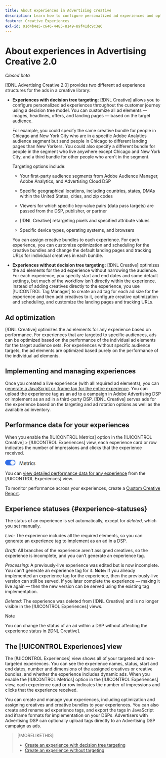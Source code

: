```yaml
---
title: About experiences in Advertising Creative
description: Learn how to configure personalized ad experiences and optimize ad elements based on performance.
feature: Creative Experiences
exl-id: 91d4b4e5-c646-4485-8149-89f41dc9c3e6
---
```

# About experiences in Advertising Creative 2.0

*Closed beta*

<!-- Revisit Description metadata  -->

<!-- MORE -->

[!DNL Advertising Creative 2.0] provides two different ad experience structures for the ads in a creative library<!-- can use a single library only -->:

* **Experiences with decision tree targeting:** [!DNL Creative] allows you to configure personalized ad experiences throughout the customer journey using a decision tree model. You can customize all ad elements &mdash; images, headlines, offers, and landing pages &mdash; based on the target audience.

  For example, you could specify the same creative bundle for people in Chicago and New York City who are in a specific Adobe Analytics audience segment but send people in Chicago to different landing pages than New Yorkers. You could also specify a different bundle for people in the segment who live anywhere except Chicago and New York City, and a third bundle for other people who aren't in the segment.

  Targeting options include:

    * Your first-party audience segments from Adobe Audience Manager, Adobe Analytics, and Advertising Cloud DSP
    
    * Specific geographical locations, including countries, states, DMAs within the United States, cities, and zip codes
    
    * Viewers for which specific key-value pairs (data pass targets) are passed from the DSP, publisher, or partner
    
    * [!DNL Creative] retargeting pixels and specified attribute values
    
    * Specific device types, operating systems, and browsers

  You can assign creative bundles to each experience. For each experience, you can customize optimization and scheduling for the creative bundles and change the default landing pages and tracking URLs<!-- and any flexible attributes --> for individual creatives in each bundle.

* **Experiences without decision tree targeting:** [!DNL Creative] optimizes the ad elements for the ad experience without narrowing the audience.<!-- For first-party creatives, [!DNL Creative] serves the ads. --> For each experience, you specify start and end dates and some default settings, but much of the workflow isn't directly within the experience. Instead of adding creatives directly to the experience, you use [!UICONTROL Tag Manager] to create an ad tag for each ad size for the experience and then add creatives to it, configure creative optimization and scheduling, and customize the landing pages and tracking URLs.

## Ad optimization

<!-- MORE -->
[!DNL Creative] optimizes the ad elements for any experience based on performance. For experiences that are targeted to specific audiences, ads can be optimized based on the performance of the individual ad elements for the target audience sets. For experiences without specific audience targets, the ad elements are optimized based purely on the performance of the individual ad elements.

## Implementing and managing experiences

Once you created a live experience (with all required ad elements), you can [generate a JavaScript or iframe tag for the entire experience](experience-tag-export.md). You can upload the experience tag as an ad to a campaign in Adobe Advertising DSP or implement as an ad in a third-party DSP. [!DNL Creative] serves ads for the experience based on the targeting and ad rotation options as well as the available ad inventory.

## Performance data for your experiences

When you enable the [!UICONTROL Metrics] option in the [!UICONTROL Creative] > [!UICONTROL Experiences] view, each experience card or row indicates the number of impressions and clicks that the experience received.

![Metrics option](/help/creative/assets/metrics-option.png "Metrics option")

<!-- insert screen shot of Metrics option?  If not, then add instructions elsewhere -->

<!-- I don't see this as of 1/9; why only in the table view?   You can also add conversion columns in the table view. --> 

You can [view detailed performance data for any experience](experience-performance-details.md) from the [!UICONTROL Experiences] view.

To monitor performance across your experiences, create a [Custom Creative Report](/help/creative/report-custom-creative.md).

## Experience statuses {#experience-statuses}

<!-- verify that these are all still the same -->

The status of an experience is set automatically, except for *deleted,* which you set manually.

*Live:* The experience includes all the required elements, so you can generate an experience tag to implement as an ad in a DSP. <!-- A live experience may be scheduled to start in the future -->

*Draft:* All branches of the experience aren't assigned creatives, so the experience is incomplete, and you can't generate an experience tag.

*Processing:* A previously-live experience was edited but is now incomplete. You can't generate an experience tag for it. **Note:** If you already implemented an experience tag for the experience, then the previously-live version can still be served. If you later complete the experience &mdash; making it live again &mdash; then the new version can be served using the existing tag implementation.

*Deleted:* The experience was deleted from [!DNL Creative] and is no longer visible in the [!UICONTROL Experiences] views.

>[!NOTE]
>
>You can change the status of an ad within a DSP without affecting the experience status in [!DNL Creative].

## The [!UICONTROL Experiences] view

The [!UICONTROL Experiences] view shows all of your targeted and non-targeted experiences. You can see the experience names, status, start and end dates, number and dimensions of the assigned creatives or creative bundles, and whether the experience includes dynamic ads. When you enable the [!UICONTROL Metrics] option in the [!UICONTROL Experiences] view, each experience card or row indicates the number of impressions and clicks that the experience received.

You can create and manage your experiences, including optimization and assigning creatives and creative bundles to your experiences. You can also create and rename ad experience tags, and export the tags in JavaScript and iframe formats for implementation on your DSPs. Advertisers with Advertising DSP can optionally upload tags directly to an Advertising DSP campaign as ads.

<!--
### Available actions

* [Download data within the view](experience-download-view.md)

        + [Assign and unassign creative bundles to a final node](/help/creative/experiences/experience-assign-creative-bundles.md)
* Experiences with decision tree targeting: [Create](/help/creative/experiences/experience-create-targeting.md) and [edit](/help/creative/experiences/experience-edit-targeting.md) experiences, [assign and unassign creative bundles](/help/creative/experiences/experience-assign-creative-bundles.md), [customize creative optimization and scheduling](/help/creative/experiences/experience-optimization-scheduling-targeting.md), and [customize the tracking URLs for creatives](/help/creative/experiences/experience-tracking-urls-targeting.md)

* Experiences without decision tree targeting: [Create](experience-create-no-targeting.md) and [edit](/help/creative/experiences/experience-edit-no-targeting.md)

* [Clone](experience-clone.md) an experience

* [Preview](experience-preview.md) an experience

* [Share a demo URL](experience-share-demo-url.md) for an experience

* [Export ad tags for an experience](experience-tag-export.md)

* [Delete](experience-delete.md) an experience

-->

<!-- You can add or remove labels for your experiences.-->

<!-- Add links to workflows once they're done -->

>[!MORELIKETHIS]
>
>* [Create an experience with decision tree targeting](experience-create-targeting.md)
>* [Create an experience without targeting](experience-create-no-targeting.md)
